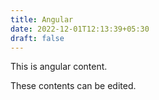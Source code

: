 ```yaml
---
title: Angular
date: 2022-12-01T12:13:39+05:30
draft: false
---
```

This is angular content.

T﻿hese contents can be edited.